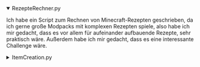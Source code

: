 <details open>
  <summary>RezepteRechner.py</summary>

  Ich habe ein Script zum Rechnen von Minecraft-Rezepten geschrieben, da ich gerne große Modpacks mit komplexen Rezepten spiele, also habe ich mir gedacht, dass es vor allem für aufeinander aufbauende Rezepte, sehr praktisch wäre. Außerdem habe ich mir gedacht, dass es eine interessante Challenge wäre. 
  
</details>

<details>
  <summary>ItemCreation.py</summary>

  Hier ist einfach nur die class zum erstellen von den Items für den Rechner.

</details>